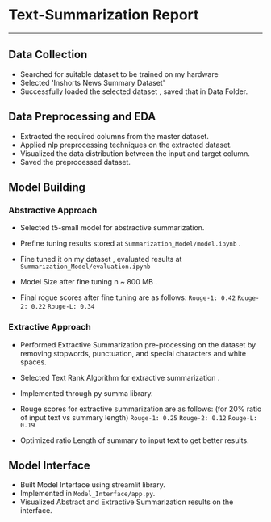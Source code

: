# **Text-Summarization Report**


---

## Data Collection 
- Searched for suitable dataset to be trained on my hardware <br>
- Selected 'Inshorts News Summary Dataset'
- Successfully loaded the selected dataset , saved that in Data Folder.

## Data Preprocessing and EDA 
- Extracted the required columns from the master dataset. 
- Applied nlp preprocessing techniques on the extracted dataset.
- Visualized the data distribution between the input and target column.
- Saved the preprocessed dataset.

## Model Building 

### Abstractive Approach 

- Selected t5-small model for abstractive summarization.
- Prefine tuning results stored at `Summarization_Model/model.ipynb` .
- Fine tuned it on my dataset , evaluated results at `Summarization_Model/evaluation.ipynb` 
- Model Size after fine tuning n ~ 800 MB .

- Final rogue scores after fine tuning are as follows:
   ` Rouge-1: 0.42 `
   ` Rouge-2: 0.22 `
   ` Rouge-L: 0.34 `

### Extractive Approach
- Performed Extractive Summarization pre-processing on the dataset by removing stopwords, punctuation, and special characters and white spaces.
- Selected Text Rank Algorithm for extractive summarization .
- Implemented through py summa library.

- Rouge scores for extractive summarization are as follows: (for 20% ratio of input text vs summary length)
   ` Rouge-1: 0.25 `
   ` Rouge-2: 0.12 `
   ` Rouge-L: 0.19 `

- Optimized ratio Length of summary to input text to get better results.

## Model Interface 

- Built Model Interface using streamlit library.
- Implemented in `Model_Interface/app.py`.
- Visualized Abstract and Extractive Summarization results on the interface.